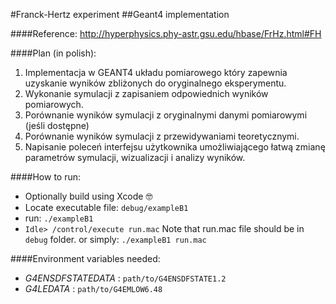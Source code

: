 #Franck-Hertz experiment
##Geant4 implementation


####Reference:
http://hyperphysics.phy-astr.gsu.edu/hbase/FrHz.html#FH

####Plan (in polish):
1. Implementacja w GEANT4 układu pomiarowego który zapewnia uzyskanie wyników
    zbliżonych do oryginalnego eksperymentu.
2. Wykonanie symulacji z zapisaniem odpowiednich wyników pomiarowych.
3. Porównanie wyników symulacji z oryginalnymi danymi pomiarowymi (jeśli dostępne)
4. Porównanie wyników symulacji z przewidywaniami teoretycznymi.
5. Napisanie poleceń interfejsu użytkownika umożliwiającego łatwą zmianę parametrów symulacji, wizualizacji
    i analizy wyników.



####How to run:

- Optionally build using Xcode 🤓
- Locate executable file: `debug/exampleB1`
- run: `./exampleB1`
- `Idle> /control/execute run.mac`
Note that run.mac file should be in `debug` folder.
or simply:
`./exampleB1 run.mac`


####Environment variables needed:

- *G4ENSDFSTATEDATA* : `path/to/G4ENSDFSTATE1.2`
- *G4LEDATA* : `path/to/G4EMLOW6.48`
